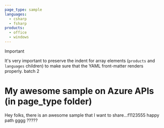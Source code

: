 ```yaml
---
page_type: sample
languages:
  - csharp
  - fsharp
products:
  - office
  - windows
---
```


>[!IMPORTANT]
>It's very important to preserve the indent for array elements (`products` and `languages` children) to make sure that the YAML front-matter renders properly. batch 2

# My awesome sample on Azure APIs (in page_type folder)

Hey folks, there is an awesome sample that I want to share...f1123555 happy path gggg ?????
